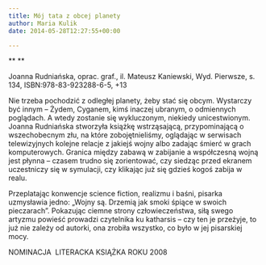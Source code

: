 ```yaml
---
title: Mój tata z obcej planety
author: Maria Kulik
date: 2014-05-28T12:27:55+00:00

---
```

** **

Joanna Rudniańska, oprac. graf., il. Mateusz Kaniewski, Wyd. Pierwsze, s. 134, ISBN:978-83-923288-6-5, +13

Nie trzeba pochodzić z odległej planety, żeby stać się obcym. Wystarczy być innym – Żydem, Cyganem, kimś inaczej ubranym, o odmiennych poglądach. A wtedy zostanie się wykluczonym, niekiedy unicestwionym. Joanna Rudniańska stworzyła książkę wstrząsającą, przypominającą o wszechobecnym złu, na które zobojętnieliśmy, oglądając w serwisach telewizyjnych kolejne relacje z jakiejś wojny albo zadając śmierć w grach komputerowych. Granica między zabawą w zabijanie a współczesną wojną jest płynna – czasem trudno się zorientować, czy siedząc przed ekranem uczestniczy się w symulacji, czy klikając już się gdzieś kogoś zabija w realu.

Przeplatając konwencje science fiction, realizmu i baśni, pisarka uzmysławia jedno: „Wojny są. Drzemią jak smoki śpiące w swoich pieczarach”. Pokazując ciemne strony człowieczeństwa, siłą swego artyzmu powieść prowadzi czytelnika ku katharsis – czy ten je przeżyje, to już nie zależy od autorki, ona zrobiła wszystko, co było w jej pisarskiej mocy.

NOMINACJA  LITERACKA KSIĄŻKA ROKU 2008
